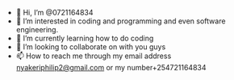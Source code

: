 - 👋 Hi, I’m @0721164834
- 👀 I’m interested in coding and programming and even software engineering.
- 🌱 I’m currently learning how to do coding
- 💞️ I’m looking to collaborate on with you guys 
- 📫 How to reach me through my email address nyakeriphilip2@gmail.com or my number+254721164834

<!---
0721164834/0721164834 is a ✨ special ✨ repository because its `README.md` (this file) appears on your GitHub profile.
You can click the Preview link to take a look at your changes.
--->
